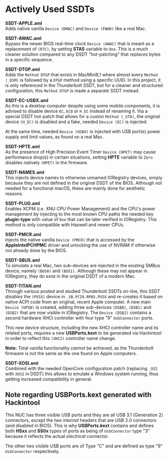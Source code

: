 # Actively Used SSDTs

**SSDT-APPLE.aml**<br/>
Adds native vanilla `Device (DMAC)` and `Device (FWHD)` like a real Mac.

**SSDT-AWAC.aml**<br/>
Bypass the newer BIOS real-time clock `Device (AWAC)` that is meant as a replacement of `(RTC)`, by setting **STAS** variable to `One`. This is a much cleaner solution compared to any DSDT "hot-patching" that _replaces_ bytes in a specific sequence.

**SSDT-DTGP.aml**<br/>
Adds the `Method DTGP` that exists in MacMini8,1 where almost every `Method (_DSM)` is followed by a `DTGP` method using a specific UUID. In this project, it is only referenced in the Thunderbolt SSDT, but for a cleaner and structured configuration, this `Method DTGP` is made a separate SSDT instead.

**SSDT-EC-USBX.aml**<br/>
As this is a desktop computer despite using some mobile components, it is advised to disable device `EC`, `EC0` or `H_EC` instead of renaming it. Via a special DSDT hot-patch that allows for a custon `Method (_STA)`, the original device `(H_EC)` is disabled and a fake, needed `Device (EC)` is injected.

At the same time, needed `Device (USBX)` is injected with USB port(s) power supply and limit values, as found on a real Mac.

**SSDT-HPTE.aml**<br/>
As the presence of High Precision Event Timer `Device (HPET)` may cause performance drop(s) in certain situations, setting **HPTE** variable to `Zero` disables natively `(HPET)` in the firmware.

**SSDT-NAMES.aml**<br/>
This injects device names to otherwise unnamed IORegistry devices, simply because they are not defined in the original DSDT of the BIOS. Although not needed for a functional macOS, these are mainly done for aesthetic reasons.

**SSDT-PLUG.aml**<br/>
Enables XCPM (i.e. XNU CPU Power Management) and the CPU's power management by injecting to the most known CPU paths the needed key **plugin-type** with value of `One` that can be later verified in IORegistry. This method is only compatible with Haswell and newer CPUs.

**SSDT-PMCR.aml**<br/>
Injects the native vanilla `Device (PMCR)` that is accessed by the **AppleIntelPCHPMC** driver and unlocking the use of NVRAM if otherwise not already done by the BIOS.

**SSDT-SBUS.aml**<br/>
To simulate a real Mac, two sub-devices are injected in the existing SMBus device, namely `(BUS0)` and `(BUS1)`. Although these may not appear in IORegistry, they do exist in the original DSDT of a modern Mac.

**SSDT-TITAN.aml**<br/>
Through various posted and studied Thunderbolt SSDTs on-line, this SSDT _disables_ the `(PXSX)` device in `_SB.PCI0.RP05.PXSX` and re-creates it based on native ACPI code from an original, recent Apple computer. A new main `Device (UPSB)` is created, adding three sub-devices `(DSB0)`, `(DSB1)` and `(DSB2)` that are now visible in IORegistry. The `Device (DSB2)` contains a second hardware XHCI controller with four type "9" `UsbConnector` ports.

This new device structure, including the new XHCI controller name and its related ports, requires a new **USBPorts.kext** to be generated via Hackintool in order to reflect this `(XHC2)` controller name change.

**Note:** Total vanilla functionality _cannot_ be achieved, as the Thunderbolt firmware is not the same as the one found on Apple computers.

**SSDT-XOSI.aml**<br/>
Combined with the needed OpenCore configuration patch (replacing `_OSI` with `XOSI` in DSDT) this allows to emulate a Windows system running, thus getting increased compatibility in general.

## Note regarding USBPorts.kext generated with Hackintool

This NUC has three visible USB ports and they are all USB 3.1 (Generation 2) connectors, except the two *internal* headers that are USB 2.0 connectors (and disabled in BIOS). This is why **USBPorts.kext** contains and defines both **HSxx** and **SS0x** types of ports as being of `UsbConnector` type "3" because it reflects the actual *electrical* connector.

The other two visible USB ports are of Type "C" and are defined as type "9" `UsbConnector` respectively.
